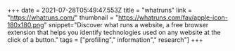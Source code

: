+++
date = 2021-07-28T05:49:47.553Z
title = "whatruns"
link = "https://whatruns.com/"
thumbnail = "https://whatruns.com/fav/apple-icon-180x180.png"
snippet="Discover what runs a website, a free browser extension that helps you identify technologies used on any website at the click of a button."
tags = ["profiling"," information"," research"]
+++
